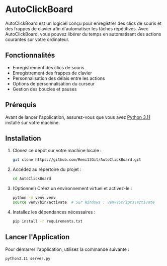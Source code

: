 # AutoClickBoard

AutoClickBoard est un logiciel conçu pour enregistrer des clics de souris et des frappes de clavier afin d'automatiser les tâches répétitives. Avec AutoClickBoard, vous pouvez libérer du temps en automatisant des actions courantes sur votre ordinateur.

## Fonctionnalités

- Enregistrement des clics de souris
- Enregistrement des frappes de clavier
- Personnalisation des délais entre les actions
- Options de personnalisation du curseur
- Gestion des boucles et pauses

## Prérequis

Avant de lancer l'application, assurez-vous que vous avez [Python 3.11](https://www.python.org/downloads/) installé sur votre machine.

## Installation

1. Clonez ce dépôt sur votre machine locale :

    ```bash
    git clone https://github.com/Remi13Git/AutoClickBoard.git
    ```

2. Accédez au répertoire du projet :

    ```bash
    cd AutoClickBoard
    ```

3. (Optionnel) Créez un environnement virtuel et activez-le :

    ```bash
    python -m venv venv
    source venv/bin/activate  # Sur Windows : venv\Scripts\activate
    ```

4. Installez les dépendances nécessaires :

    ```bash
    pip install -r requirements.txt
    ```

## Lancer l'Application

Pour démarrer l'application, utilisez la commande suivante :

```bash
python3.11 server.py
